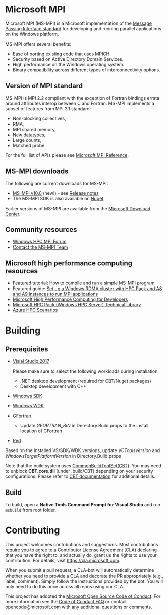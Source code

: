 # Microsoft MPI

Microsoft MPI (MS-MPI) is a Microsoft implementation of the [Message Passing Interface standard](https://www.mpi-forum.org) for developing and running parallel applications on the Windows platform.

MS-MPI offers several benefits:

  - Ease of porting existing code that uses [MPICH](https://www.mpich.org).
  - Security based on Active Directory Domain Services.
  - High performance on the Windows operating system.
  - Binary compatibility across different types of interconnectivity options.

## Version of MPI standard 

MS-MPI is MPI 2.2 compliant with the exception of Fortran bindings errata around attributes interop between C and Fortran. MS-MPI implements a subset of features from MPI 3.1 standard:
  - Non-blocking collectives,
  - RMA,
  - MPI shared memory,
  - New datatypes,
  - Large counts,
  - Matched probe.

For the full list of APIs please see [Microsoft MPI Reference](https://docs.microsoft.com/en-us/message-passing-interface/microsoft-mpi).

## MS-MPI downloads

The following are current downloads for MS-MPI:

  - [MS-MPI v10.0](https://www.microsoft.com/download/details.aspx?id=57467) (new\!) - see [Release notes](microsoft-mpi-release-notes.md)
  - The MS-MPI SDK is also available on [Nuget](https://www.nuget.org/packages/msmpisdk/).

Earlier versions of MS-MPI are available from the [Microsoft Download Center](https://go.microsoft.com/fwlink/p/?linkid=390734).

##  Community resources

  - [Windows HPC MPI Forum](https://social.microsoft.com/forums/en-us/home?forum=windowshpcmpi)
  - [Contact the MS-MPI Team](mailto:askmpi@microsoft.com)

## Microsoft high performance computing resources

  - Featured tutorial: [How to compile and run a simple MS-MPI program](https://blogs.technet.com/b/windowshpc/archive/2015/02/02/how-to-compile-and-run-a-simple-ms-mpi-program.aspx)
  - Featured guide: [Set up a Windows RDMA cluster with HPC Pack and A8 and A9 instances to run MPI applications](https://azure.microsoft.com/documentation/articles/virtual-machines-windows-hpcpack-cluster-rdma/)
  - [Microsoft High Performance Computing for Developers](https://msdn.microsoft.com/en-us/library/ff976568.aspx)
  - [Microsoft HPC Pack (Windows HPC Server) Technical Library](https://technet.microsoft.com/library/cc514029)
  - [Azure HPC Scenarios](https://www.microsoft.com/hpc)

# Building

## Prerequisites

 - [Visial Studio 2017](https://docs.microsoft.com/visualstudio/install/install-visual-studio)

   Please make sure to select the following workloads during installation:
    - .NET desktop development (required for CBT/Nuget packages)
    - Desktop development with C++ 

 - [Windows SDK](https://developer.microsoft.com/windows/downloads/windows-10-sdk)
 - [Windows WDK](https://docs.microsoft.com/windows-hardware/drivers/download-the-wdk)
 - [GFortran](http://mingw-w64.org/doku.php)
    - Update _GFORTRAN_BIN_ in Derectory.Build.props to the install location of GFortran
 - [Perl](https://www.perl.org/get.html#win32)

 Based on the installed VS/SDK/WDK versions, update _VCToolsVersion_ and _WindowsTargetPlatformVersion_ in Directory.Build.props

Note that the build system uses [CommonBuildToolSet(CBT)](https://commonbuildtoolset.github.io/). You may need to unblock __CBT.core.dll__ (under .build/CBT) depending on your security configurations. Please refer to [CBT documentation](https://commonbuildtoolset.github.io/#/getting-started) for additional details.


## Build
To build, open a __Native Tools Command Prompt for Visual Studio__ and  run ``msbuild`` from root folder.

# Contributing

This project welcomes contributions and suggestions.  Most contributions require you to agree to a
Contributor License Agreement (CLA) declaring that you have the right to, and actually do, grant us
the rights to use your contribution. For details, visit https://cla.microsoft.com.

When you submit a pull request, a CLA-bot will automatically determine whether you need to provide
a CLA and decorate the PR appropriately (e.g., label, comment). Simply follow the instructions
provided by the bot. You will only need to do this once across all repos using our CLA.

This project has adopted the [Microsoft Open Source Code of Conduct](https://opensource.microsoft.com/codeofconduct/).
For more information see the [Code of Conduct FAQ](https://opensource.microsoft.com/codeofconduct/faq/) or
contact [opencode@microsoft.com](mailto:opencode@microsoft.com) with any additional questions or comments.
